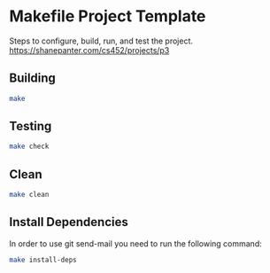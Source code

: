 # Makefile Project Template

Steps to configure, build, run, and test the project.
https://shanepanter.com/cs452/projects/p3
## Building

```bash
make
```

## Testing

```bash
make check
```

## Clean

```bash
make clean
```

## Install Dependencies

In order to use git send-mail you need to run the following command:

```bash
make install-deps
```
